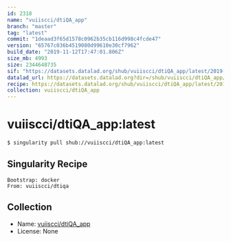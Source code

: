 ```yaml
---
id: 2318
name: "vuiiscci/dtiQA_app"
branch: "master"
tag: "latest"
commit: "1deaad3f65d1578c0962b35cb116d998c4fcde47"
version: "65767c036b4519080d99610e30cf7962"
build_date: "2019-11-12T17:47:01.806Z"
size_mb: 4993
size: 2344648735
sif: "https://datasets.datalad.org/shub/vuiiscci/dtiQA_app/latest/2019-11-12-1deaad3f-65767c03/65767c036b4519080d99610e30cf7962.simg"
datalad_url: https://datasets.datalad.org?dir=/shub/vuiiscci/dtiQA_app/latest/2019-11-12-1deaad3f-65767c03/
recipe: https://datasets.datalad.org/shub/vuiiscci/dtiQA_app/latest/2019-11-12-1deaad3f-65767c03/Singularity
collection: vuiiscci/dtiQA_app
---
```


# vuiiscci/dtiQA_app:latest

```bash
$ singularity pull shub://vuiiscci/dtiQA_app:latest
```

## Singularity Recipe

```singularity
Bootstrap: docker
From: vuiiscci/dtiqa
```

## Collection

 - Name: [vuiiscci/dtiQA_app](https://github.com/vuiiscci/dtiQA_app)
 - License: None

